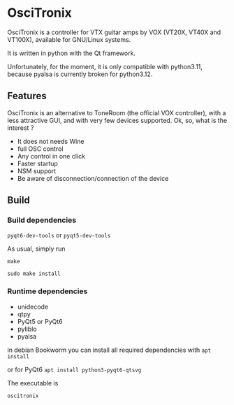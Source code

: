 # OsciTronix

OsciTronix is a controller for VTX guitar amps by VOX (VT20X, VT40X and VT100X), available for GNU/Linux systems.

It is written in python with the Qt framework.

Unfortunately, for the moment, it is only compatible with python3.11, because pyalsa is currently broken for python3.12.

## Features

OsciTronix is an alternative to ToneRoom (the official VOX controller), with a less attractive GUI, and with very few devices supported. Ok, so, what is the interest ?

* It does not needs Wine
* full OSC control
* Any control in one click
* Faster startup
* NSM support
* Be aware of disconnection/connection of the device

## Build

### Build dependencies

`pyqt6-dev-tools` or `pyqt5-dev-tools`

As usual, simply run

`make`

`sudo make install` 

### Runtime dependencies

* unidecode
* qtpy
* PyQt5 or PyQt6
* pyliblo
* pyalsa

in debian Bookworm you can install all required dependencies with
`apt install `

or for PyQt6
`apt install python3-pyqt6-qtsvg`

The executable is

`oscitronix`
